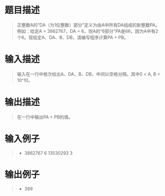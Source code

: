 # 题目描述
> 正整数A的“DA（为1位整数）部分”定义为由A中所有DA组成的新整数PA。例如：给定A = 3862767，DA = 6，则A的“6部分”PA是66，因为A中有2个6。现给定A、DA、B、DB，请编写程序计算PA + PB。

# 输入描述
> 输入在一行中依次给出A、DA、B、DB，中间以空格分隔，其中0 < A, B < 10^10。

# 输出描述
> 在一行中输出PA + PB的值。

# 输入例子
>* 3862767 6 13530293 3

# 输出例子
>* 399
